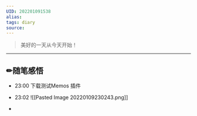 ```yaml
---
UID: 202201091538
alias: 
tags: diary
source: 
---
```



> 美好的一天从今天开始！

------
## ✏随笔感悟

- 23:00 下载测试Memos 插件

- 23:02 ![[Pasted Image 20220109230243.png]]<br>
- 
